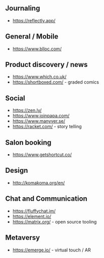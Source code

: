 

## Journaling
* https://reflectly.app/

## General / Mobile
* https://www.blloc.com/

## Product discovery / news
* https://www.which.co.uk/
* https://shortboxed.com/ - graded comics

## Social
* https://zen.ly/
* https://www.joinpapa.com/
* https://www.manyver.se/
* https://racket.com/ - story telling

## Salon booking
* https://www.getshortcut.co/

## Design
* http://komakoma.org/en/

## Chat and Communication
* https://fluffychat.im/
* https://element.io/
* https://matrix.org/ - open source tooling

## Metaversy
* https://emerge.io/ - virtual touch / AR

